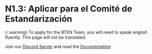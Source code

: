 # N1.3: Aplicar para el Comité de Estandarización

{:.warning}
To apply for the BTEN Team, you will need to speak english fluently. This page will not be translated.

Join our [Discord Server](https://discord.gg/eXzrZSx) and read the [Documentation](/BTEN/Documentation)